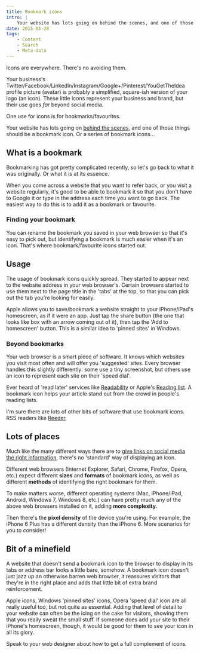 ```yaml
---
title: Bookmark icons
intro: |
    Your website has lots going on behind the scenes, and one of those things should be a series of bookmark icons!
date: 2015-05-28
tags:
    - Content
    - Search
    - Meta-data
---
```


Icons are everywhere. There's no avoiding them.

Your business's Twitter/Facebook/LinkedIn/Instagram/Google+/Pinterest/YouGetTheIdea profile picture (avatar) is probably a simplified, square-ish version of your logo (an icon). These little icons represent your business and brand, but their use goes _far_ beyond social media.

One use for icons is for bookmarks/favourites.

Your website has lots going on [behind the scenes](/blog/what-is-meta-data), and one of those things should be a bookmark icon. Or a series of bookmark icons…


## What is a bookmark

Bookmarking has got pretty complicated recently, so let's go back to what it was originally. Or what it is at its essence.

When you come across a website that you want to refer back, or you visit a website regularly, it's good to be able to bookmark it so that you don't have to Google it or type in the address each time you want to go back. The easiest way to do this is to add it as a bookmark or favourite.

### Finding your bookmark

You can rename the bookmark you saved in your web browser so that it's easy to pick out, but identifying a bookmark is much easier when it's an icon. That's where bookmark/favourite icons started out.


## Usage

The usage of bookmark icons quickly spread. They started to appear next to the website address in your web browser's. Certain browsers started to use them next to the page title in the 'tabs' at the top, so that you can pick out the tab you're looking for easily.

Apple allows you to save/bookmark a website straight to your iPhone/iPad's homescreen, as if it were an app. Just tap the share button (the one that looks like box with an arrow coming out of it), then tap the 'Add to homescreen' button. This is a similar idea to 'pinned sites' in Windows.

### Beyond bookmarks

Your web browser is a smart piece of software. It knows which websites you visit most often and will offer you 'suggested' sites. Every browser handles this slightly differently: some use a tiny screenshot, but others use an icon to represent each site on their 'speed dial'.

Ever heard of 'read later' services like [Readability](https://www.readability.com) or Apple's [Reading list](http://computers.tutsplus.com/tutorials/quick-tip-how-to-use-safaris-reading-list--mac-47349). A bookmark icon helps your article stand out from the crowd in people's reading lists.

I'm sure there are lots of other bits of software that use bookmark icons. RSS readers like [Reeder](http://reederapp.com),


## Lots of places

Much like the many different ways there are to [give links on social media the right information](/blog/giving-social-media-the-right-information), there's no 'standard' way of displaying an icon.

Different web browsers (Internet Explorer, Safari, Chrome, Firefox, Opera, etc.) expect different **sizes** and **formats** of bookmark icons, as well as different **methods** of identifying the right bookmark for them.

To make matters worse, different operating systems (Mac, iPhone/iPad, Android, Windows 7, Windows 8, etc.) can have pretty much any of the above web browsers installed on it, adding **more complexity**.

Then there's the **pixel density** of the device you're using. For example, the iPhone 6 Plus has a different density than the iPhone 6. More scenarios for you to consider!


## Bit of a minefield

A website that doesn't send a bookmark icon to the browser to display in its tabs or address bar looks a little bare, somehow. A bookmark icon doesn't just jazz up an otherwise barren web browser, it reassures visitors that they're in the right place and adds that little bit of extra brand reinforcement.

Apple icons, Windows 'pinned sites' icons, Opera 'speed dial' icon are all really useful too, but not quite as essential. Adding that level of detail to your website can often be the icing on the cake for visitors, showing them that you really sweat the small stuff. If someone does add your site to their iPhone's homescreen, though, it would be good for them to see your icon in all its glory.

Speak to your web designer about how to get a full complement of icons.
